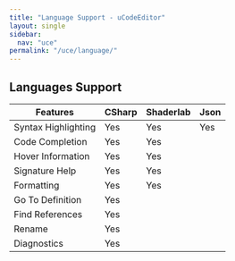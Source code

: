 ```yaml
---
title: "Language Support - uCodeEditor"
layout: single
sidebar:
  nav: "uce"
permalink: "/uce/language/"
---
```


## Languages Support

| Features            | CSharp | Shaderlab | Json |
| ------------------- | ------ | --------- | ---- |
| Syntax Highlighting | Yes    | Yes       | Yes  |
| Code Completion     | Yes    | Yes       |      |
| Hover Information   | Yes    | Yes       |      |
| Signature Help      | Yes    | Yes       |      |
| Formatting          | Yes    | Yes       |      |
| Go To Definition    | Yes    |           |      |
| Find References     | Yes    |           |      |
| Rename              | Yes    |           |      |
| Diagnostics         | Yes    |           |      |